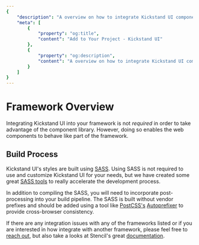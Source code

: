 ```yaml
---
{
    "description": "A overview on how to integrate Kickstand UI components into your applications.",
    "meta": [
        {
            "property": "og:title",
            "content": "Add to Your Project - Kickstand UI"
        },
        {
            "property": "og:description",
            "content": "A overview on how to integrate Kickstand UI components into your applications."
        }
    ]
}
---
```



# Framework Overview

Integrating Kickstand UI into your framework is not _required_ in order to take advantage of the component library. However, doing so enables the web components to behave like part of the framework.

## Build Process

Kickstand UI's styles are built using [SASS](https://sass-lang.com/). Using SASS is not required to use and customize Kickstand UI for your needs, but we have created some great [SASS tools](../../design-tokens/design-tokens.md) to really accelerate the development process.

In addition to compiling the SASS, you will need to incorporate post-processing into your build pipeline. The SASS is built without vendor prefixes and should be added using a tool like [PostCSS's](https://postcss.org/) [Autoprefixer](https://github.com/postcss/autoprefixer) to provide cross-browser consistency.

If there are any integration issues with any of the frameworks listed or if you are interested in how integrate with another framework, please feel free to [reach out](/contact.html), but also take a looks at Stencil's great [documentation](https://stenciljs.com/docs/overview).
